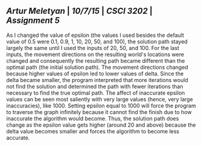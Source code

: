 _**Artur Meletyan**_ | _**10/7/15**_ | _**CSCI 3202**_ | _**Assignment 5**_
-
As I changed the value of epsilon (the values I used besides the default value of 0.5 were 0.1, 0.9, 1, 10, 20, 50, and 100), the solution path stayed largely the same until I used the inputs of 20, 50, and 100.  For the last inputs, the movement directions on the resulting world's locations were changed and consequently the resulting path became different than the optimal path (the initial solution path).  The movement directions changed because higher values of epsilon led to lower values of delta.  Since the delta became smaller, the program interpreted that more iterations would not find the solution and determined the path with fewer iterations than necessary to find the true optimal path.  The affect of inaccurate epsilon values can be seen most saliently with very large values (hence, very large inaccuracies), like 1000.  Setting epsilon equal to 1000 will force the program to traverse the graph infinitely because it cannot find the finish due to how inaccurate the algorithm would become.  Thus, the solution path does change as the epsilon value gets higher (around 20 and above) because the delta value becomes smaller and forces the algorithm to become less accurate.
